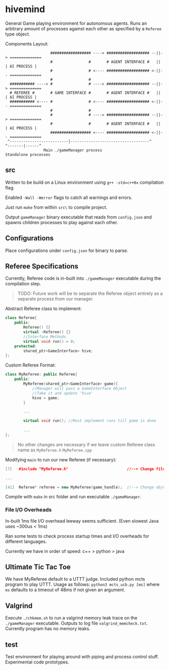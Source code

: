 # hivemind
General Game playing environment for autonomous agents. Runs an arbitrary amount of processes against each other as specified by a `Referee` type object.

Components Layout:

```
                    ################## ----> ################### --||-> ==============
                    #                #       # AGENT INTERFACE #   ||   | AI PROCESS |
                    #                # <---- ################### <-||-- ==============
                    #                #
  ########### ----> #                # ----> ################### --||-> ==============
  # REFEREE #       # GAME INTERFACE #       # AGENT INTERFACE #   ||   | AI PROCESS |
  ########### <---- #                # <---- ################### <-||-- ==============
                    #                #
                    #                # ----> ################### --||-> ==============
                    #                #       # AGENT INTERFACE #   ||   | AI PROCESS |
                    ################## <---- ################### <-||-- ==============
 ^--------------------------|-----------------------------------^      ^-------|------^
                 Main ./gameManager process                          Standalone processes
```

## src
Written to be build on a Linux environment using `g++ -std=c++0x` compilation flag.

Enabled `-Wall -Werror` flags to catch all warnings and errors.

Just run `make` from within `src\` to compile project.

Output `gameManager` binary executable that reads from `config.json` and spawns children processes to play against each other.

## Configurations
Place configurations under `config.json` for binary to parse.

## Referee Specifications
Currently, Referee code is in-built into `./gameManager` executable during the compilation step.

> TODO: Future work will be to separate the Referee object entirely as a separate process from our manager.

Abstract Referee class to implement:

```cpp
class Referee{
    public:
        Referee() {}
        virtual ~Referee() {}
        //Interface Methods
        virtual void run() = 0;
    protected:
        shared_ptr<GameInterface> hive;
};
```

Custom Referee Format:
```cpp
class MyReferee: public Referee{
    public:
        MyReferee(shared_ptr<GameInterface> game){
            //Manager will pass a GameInterface Object
            //Take it and update 'hive'
            hive = game;
        }

        ...

        virtual void run(); //Must implement runs till game is done
        
        ...
};
```

> No other changes are necessary if we leave custom Referee class name as `MyReferee.h` `MyReferee.cpp`

Modifying `main` to run our new Referee (if necessary):
```cpp
[7]   #include "MyReferee.h"                          //--> Change file name accordingly

...

[41]  Referee* referee = new MyReferee(game_handle);  //--> Change object name accordingly
```

Compile with `make` in src folder and run executable `./gameManager`.

### File I/O Overheads
In-built 1ms file I/O overhead leeway seems sufficient. (Even slowest Java uses ~300us < 1ms)

Ran some tests to check process startup times and I/O overheads for different languages.

Currently we have in order of speed: c++ > python > java

## Ultimate Tic Tac Toe
We have MyReferee default to a UTTT judge. Included python mcts program to play UTTT. Usage as follows: `python3 mcts_ucb.py [ms]` where `ms` defaults to a timeout of 48ms if not given an argument.

## Valgrind
Execute `./chkmem.sh` to run a valgrind memory leak trace on the `./gameManager` executable. Outputs to log file `valgrind_memcheck.txt`. Currently program has no memory leaks.

## test
Test environment for playing around with piping and process control stuff. Experimental code prototypes.
